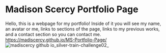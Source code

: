 # Madison Scercy Portfolio Page
Hello, this is a webpage for my portfolio! Inside of it you will see my name, an avatar or me, links to sections of the page, links to my previous works, and a contact section so you can contact me.
https://madiscercy.github.io/MS-Portfolio-Page/
![madiscercy github io_silver-train-challenge02_](https://user-images.githubusercontent.com/122477030/223561084-892d0a15-2136-40de-b7cb-54838729e013.png)
